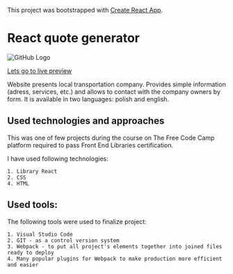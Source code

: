 This project was bootstrapped with [Create React App](https://github.com/facebook/create-react-app).

# React quote generator

![GitHub Logo](/images/starcab.bmp)


[Lets go to live preview](starcab.wroclaw.pl)


Website presents local transportation company. Provides simple information (adress, services, etc.) and allows to contact with the company owners by form. It is available in two languages: polish and english.


## Used technologies and approaches

This was one of few projects during the course on The Free Code Camp platform required to pass Front End Libraries certification. 

I have used following technologies:

    1. Library React
    2. CSS
    4. HTML

## Used tools:

The following tools were used to finalize project:

    1. Visual Studio Code
    2. GIT - as a control version system
    3. Webpack - to put all project's elements together into joined files ready to deploy
    4. Many popular plugins for Webpack to make production more efficient and easier

